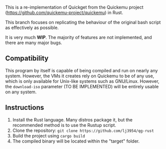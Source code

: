 This is a re-implementation of Quickget from the Quickemu project (https://github.com/quickemu-project/quickemu) in Rust.

This branch focuses on replicating the behaviour of the original bash script as effectively as possible. 

It is very much **WIP**. The majority of features are not implemented, and there are many major bugs. 

## Compatibility

This program by itself is capable of being compiled and run on nearly any system. However, the VMs it creates rely on Quickemu to be of any use, which is only available for Unix-like systems such as GNU/Linux.
However, the `download-iso` parameter (TO BE IMPLEMENTED) will be entirely usable on any system. 

## Instructions

1. Install the Rust language. Many distros package it, but the recommended method is to use the Rustup script.
2. Clone the repository: `git clone https://github.com/lj3954/qg-rust`
3. Build the project using `cargo build`
4. The compiled binary will be located within the "target" folder.
